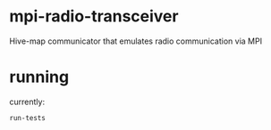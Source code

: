# mpi-radio-transceiver
Hive-map communicator that emulates radio communication via MPI

# running

currently:

``` bash
run-tests
```
